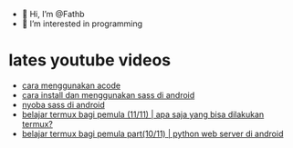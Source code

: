 - 👋 Hi, I’m @Fathb
- 👀 I’m interested in programming

# lates youtube videos
<!-- YOUTUBE:START -->
- [cara menggunakan acode](https://www.youtube.com/watch?v=KCvZaYhcTOU)
- [cara install dan menggunakan sass di android](https://www.youtube.com/watch?v=5B1LFQBJdZE)
- [nyoba sass di android](https://www.youtube.com/watch?v=h9E1ahReEqo)
- [belajar termux bagi pemula &lpar;11/11&rpar; | apa saja yang bisa dilakukan termux?](https://www.youtube.com/watch?v=X75bmBM4E80)
- [belajar termux bagi pemula part&lpar;10/11&rpar; | python web server di android](https://www.youtube.com/watch?v=kgFc_MrwXzI)
<!-- YOUTUBE:END -->

<!---
Fathb/Fathb is a ✨ special ✨ repository because its `README.md` (this file) appears on your GitHub profile.
You can click the Preview link to take a look at your changes.
--->

